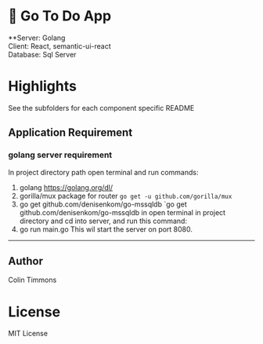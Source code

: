 # :memo: Go To Do App

**Server: Golang  
Client: React, semantic-ui-react  
Database: Sql Server

# Highlights
See the subfolders for each component specific README 

## Application Requirement

### golang server requirement

In project directory path open terminal and run commands:
1. golang https://golang.org/dl/
2. gorilla/mux package for router `go get -u github.com/gorilla/mux`
3. go get github.com/denisenkom/go-mssqldb   `go get github.com/denisenkom/go-mssqldb
in  open terminal in project directory and cd into server, and run this command:
4. go run main.go
This wil start the server on port 8080.

---

## Author
Colin Timmons

# License

MIT License